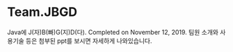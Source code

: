 # Team.JBGD
 Java에 J(자)B(빠)G(지)D(다). Completed on November 12, 2019.
팀원 소개와 사용기술 등은 첨부된 ppt를 보시면 자세하게 나와있습니다.
